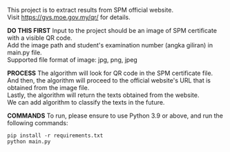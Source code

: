 This project is to extract results from SPM official website.  
Visit https://gvs.moe.gov.my/qr/ for details.  

<b>DO THIS FIRST</b>
Input to the project should be an image of SPM certificate with a visible QR code.  
Add the image path and student's examination number (angka giliran) in main.py file.  
Supported file format of image: jpg, png, jpeg  

<b>PROCESS</b>
The algorithm will look for QR code in the SPM certificate file.  
And then, the algorithm will proceed to the official website's URL that is obtained from the image file.  
Lastly, the algorithm will return the texts obtained from the website.  
We can add algorithm to classify the texts in the future.  

<b>COMMANDS</b>
To run, please ensure to use Python 3.9 or above, and run the following commands:  
```
pip install -r requirements.txt  
python main.py
```